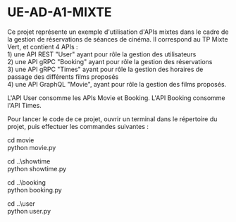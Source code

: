 # UE-AD-A1-MIXTE

Ce projet représente un exemple d'utilisation d'APIs mixtes dans le cadre de la gestion de réservations de séances de cinéma. Il correspond au TP Mixte Vert, et contient 4 APIs : <br>1) une API REST "User" ayant pour rôle la gestion des utilisateurs
<br>2) une API gRPC "Booking" ayant pour rôle la gestion des réservations
<br>3) une API gRPC "Times" ayant pour rôle la gestion des horaires de passage des différents films proposés
<br>4) une API GraphQL "Movie", ayant pour rôle la gestion des films proposés.

L'API User consomme les APIs Movie et Booking. L'API Booking consomme l'API Times.

Pour lancer le code de ce projet, ouvrir un terminal dans le répertoire du projet, puis effectuer les commandes suivantes :

cd movie<br>
python movie.py

cd ..\showtime<br>
python showtime.py

cd ..\booking<br>
python booking.py

cd ..\user<br>
python user.py
